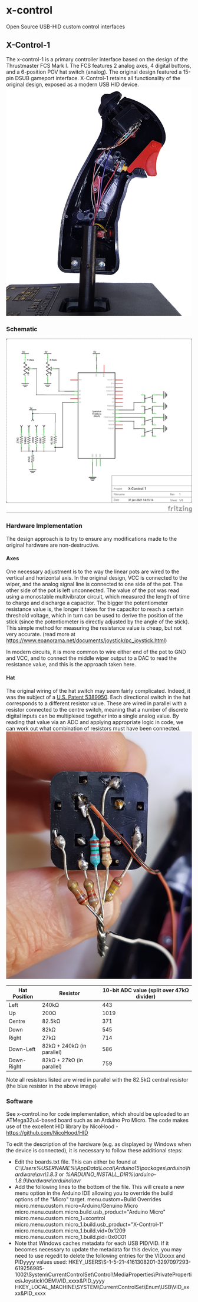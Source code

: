 # x-control
Open Source USB-HID custom control interfaces

## X-Control-1
The x-control-1 is a primary controller interface based on the design of the Thrustmaster FCS Mark I.
The FCS features 2 analog axes, 4 digital buttons, and a 6-position POV hat switch (analog). The original design featured a 15-pin DSUB gameport interface.
X-Control-1 retains all functionality of the original design, exposed as a modern USB HID device.
![x-control-1 hat](xcontrol1/interior_cutaway.jpg)

### Schematic
![x-control-1 schematic](xcontrol1/xcontrol1_schem.jpg)

### Hardware Implementation
The design approach is to try to ensure any modifications made to the original hardware are non-destructive.
#### Axes
One necessary adjustment is to the way the linear pots are wired to the vertical and horizontal axis. In the original design, VCC is connected to the wiper, and the analog signal line is connected to one side of the pot. The other side of the pot is left unconnected. 
The value of the pot was read using a monostable multivibrator circuit, which measured the length of time to charge and discharge a capacitor. The bigger the potentiometer resistance value is, the longer it takes for the capacitor to reach a certain threshold voltage, which in turn can be used to derive the position of the stick (since the potentiometer is directly adjusted by the angle of the stick). This simple method for measuring the resistance value is cheap, but not very accurate.
(read more at https://www.epanorama.net/documents/joystick/pc_joystick.html)

In modern circuits, it is more common to wire either end of the pot to GND and VCC, and to connect the middle wiper output to a DAC to read the resistance value, and this is the approach taken here.

#### Hat
The original wiring of the hat switch may seem fairly complicated. Indeed, it was the subject of a [U.S. Patent 5389950](https://uspto.report/patent/grant/5389950). Each directional switch in the hat corresponds to a different resistor value. These are wired in parallel with a resistor connected to the centre switch, meaning that a number of discrete digital inputs can be multiplexed together into a single analog value. By reading that value via an ADC and applying appropriate logic in code, we can work out what combination of resistors must have been connected.
![x-control-1 hat](xcontrol1/hat_wiring.jpg)

| Hat Position | Resistor | 10-bit ADC value (split over 47kΩ divider) |
| ------------ | -------- | ------------------------------------ |
| Left | 240kΩ | 443 |
| Up | 200Ω | 1019 |
| Centre | 82.5kΩ | 371
| Down| 82kΩ | 545 |
| Right| 27kΩ | 714 |
| Down-Left| 82kΩ + 240kΩ (in parallel) | 586 |
| Down-Right| 82kΩ + 27kΩ (in parallel) | 759 |

Note all resistors listed are wired in parallel with the 82.5kΩ central resistor (the blue resistor in the above image)

### Software
See x-control.ino for code implementation, which should be uploaded to an ATMega32u4-based board such as an Arduino Pro Micro.
The code makes use of the excellent HID library by NicoHood - https://github.com/NicoHood/HID

To edit the description of the hardware (e.g. as displayed by Windows when the device is connected), it is necessary to follow these additional steps:
 - Edit the boards.txt file. This can either be found at *C:\Users\%USERNAME%\AppData\Local\Arduino15\packages\arduino\hardware\avr\1.8.3* or *%ARDUINO_INSTALL_DIR%\arduino-1.8.9\hardware\arduino\avr*
 - Add the following lines to the bottom of the file. This will create a new menu option in the Arduino IDE allowing you to override the build options of the "Micro" target.
menu.custom=Build Overrides
micro.menu.custom.micro=Arduino/Genuino Micro
micro.menu.custom.micro.build.usb_product="Arduino Micro"
micro.menu.custom.micro_1=xcontrol
micro.menu.custom.micro_1.build.usb_product="X-Control-1"
micro.menu.custom.micro_1.build.vid=0x1209
micro.menu.custom.micro_1.build.pid=0x0C01
- Note that Windows caches metadata for each USB PID/VID. If it becomes necessary to update the metadata for this device, you may need to use regedit to delete the following entries for the VIDxxxx and PIDyyyy values used:
HKEY_USERS\S-1-5-21-4161308201-3297097293-619256985-1002\System\CurrentControlSet\Control\MediaProperties\PrivateProperties\Joystick\OEM\VID_xxxx&PID_yyyy
HKEY_LOCAL_MACHINE\SYSTEM\CurrentControlSet\Enum\USB\VID_xxxx&PID_xxxx
